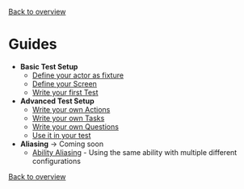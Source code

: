 [Back to overview](../../README.md)

# Guides

- **Basic Test Setup**
  - [Define your actor as fixture](./basic_test_setup/actor_fixture.md)
  - [Define your Screen](./basic_test_setup/screen.md)
  - [Write your first Test](./basic_test_setup/writing_tests.md)
- **Advanced Test Setup**
  - [Write your own Actions](./advanced_test_setup/create_action.md)
  - [Write your own Tasks](./advanced_test_setup/create_task.md)
  - [Write your own Questions](./advanced_test_setup/create_question.md)
  - [Use it in your test](./advanced_test_setup/write_tests.md)
- **Aliasing** -> Coming soon
  - [Ability Aliasing]() - Using the same ability with multiple different configurations

[Back to overview](../../README.md)
